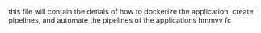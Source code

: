 this file will contain tbe detials of how to
dockerize the application, create pipelines, and automate the pipelines of the applications
hmmvv
fc
